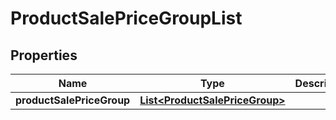 
# ProductSalePriceGroupList

## Properties
Name | Type | Description | Notes
------------ | ------------- | ------------- | -------------
**productSalePriceGroup** | [**List&lt;ProductSalePriceGroup&gt;**](ProductSalePriceGroup.md) |  |  [optional]



